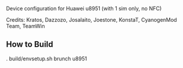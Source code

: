 Device configuration for Huawei u8951 (with 1 sim only, no NFC)

Credits: Kratos, Dazzozo, Josalaito, Joestone, KonstaT, CyanogenMod Team, TeamWin

How to Build
------------------------
. build/envsetup.sh
brunch u8951
